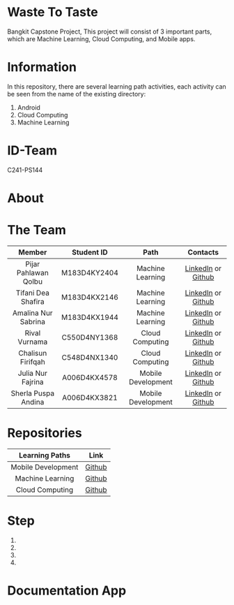 # Waste To Taste
Bangkit Capstone Project, 
This project will consist of 3 important parts, which are Machine Learning, Cloud Computing, and Mobile apps.

# Information
In this repository, there are several learning path activities, each activity can be seen from the name of the existing directory:
1. Android
2. Cloud Computing
3. Machine Learning

# ID-Team
C241-PS144

# About


# The Team

|            Member           |  Student ID  |        Path        |                                                         Contacts                                                      
| :-------------------------: | :--------:   | :----------------: | :-----------------------------------------------------------------------------------------------------------------: |
|     Pijar Pahlawan Qolbu    | M183D4KY2404 |  Machine Learning  |  [LinkedIn]() or [Github]()                                                                                         |
|      Tifani Dea Shafira     | M183D4KX2146 |  Machine Learning  |  [LinkedIn]() or [Github]()                                                                                         |
|     Amalina Nur Sabrina     | M183D4KX1944 |  Machine Learning  |  [LinkedIn]() or [Github]()                                                                                         |
|      Rival Vurnama          | C550D4NY1368 |   Cloud Computing  |  [LinkedIn]() or [Github]()                                                                                         |  
|      Chalisun Firifqah      | C548D4NX1340 |   Cloud Computing  |  [LinkedIn]() or [Github]()                                                                                         |
|      Julia Nur Fajrina      | A006D4KX4578 | Mobile Development |  [LinkedIn]() or [Github]()                                                                                         |
|     Sherla Puspa Andina     | A006D4KX3821 | Mobile Development |  [LinkedIn]() or [Github]()                                                                                         |

# Repositories

|   Learning Paths   |                                Link                                |
| :----------------: | :----------------------------------------------------------------: |
| Mobile Development | [Github]()                                                         |
|  Machine Learning  | [Github]()                                                         |
|   Cloud Computing  | [Github]()                                                         |

# Step
1. 
2. 
3. 
4. 

# Documentation App


